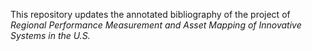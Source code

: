 This repository updates the annotated bibliography of the project of
*Regional Performance Measurement and Asset Mapping of Innovative
Systems in the U.S.*
